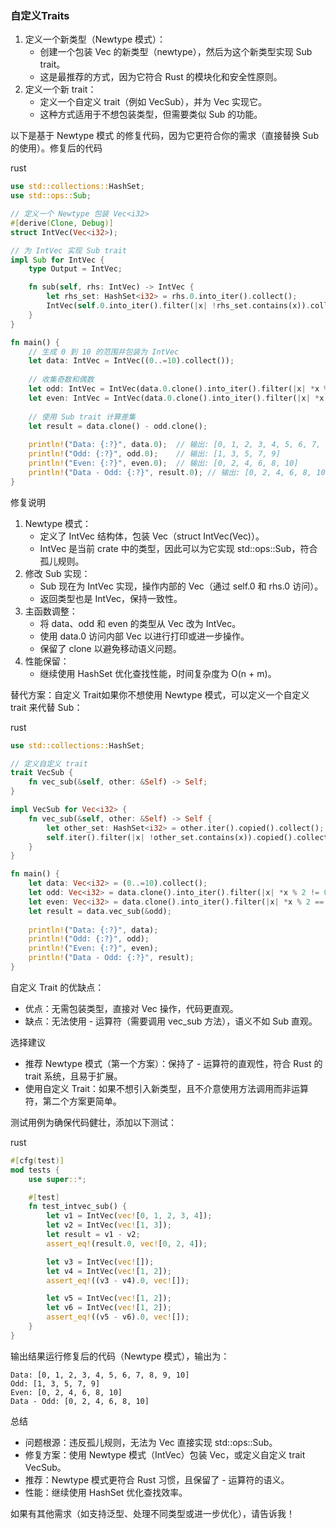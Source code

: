 ### 自定义Traits

1. 定义一个新类型（Newtype 模式）：
   - 创建一个包装 Vec<i32> 的新类型（newtype），然后为这个新类型实现 Sub trait。
   - 这是最推荐的方式，因为它符合 Rust 的模块化和安全性原则。
2. 定义一个新 trait：
   - 定义一个自定义 trait（例如 VecSub），并为 Vec<i32> 实现它。
   - 这种方式适用于不想包装类型，但需要类似 Sub 的功能。

以下是基于 Newtype 模式 的修复代码，因为它更符合你的需求（直接替换 Sub 的使用）。修复后的代码

rust



```rust
use std::collections::HashSet;
use std::ops::Sub;

// 定义一个 Newtype 包装 Vec<i32>
#[derive(Clone, Debug)]
struct IntVec(Vec<i32>);

// 为 IntVec 实现 Sub trait
impl Sub for IntVec {
    type Output = IntVec;

    fn sub(self, rhs: IntVec) -> IntVec {
        let rhs_set: HashSet<i32> = rhs.0.into_iter().collect();
        IntVec(self.0.into_iter().filter(|x| !rhs_set.contains(x)).collect())
    }
}

fn main() {
    // 生成 0 到 10 的范围并包装为 IntVec
    let data: IntVec = IntVec((0..=10).collect());
    
    // 收集奇数和偶数
    let odd: IntVec = IntVec(data.0.clone().into_iter().filter(|x| *x % 2 != 0).collect());
    let even: IntVec = IntVec(data.0.clone().into_iter().filter(|x| *x % 2 == 0).collect());
    
    // 使用 Sub trait 计算差集
    let result = data.clone() - odd.clone();
    
    println!("Data: {:?}", data.0);  // 输出: [0, 1, 2, 3, 4, 5, 6, 7, 8, 9, 10]
    println!("Odd: {:?}", odd.0);    // 输出: [1, 3, 5, 7, 9]
    println!("Even: {:?}", even.0);  // 输出: [0, 2, 4, 6, 8, 10]
    println!("Data - Odd: {:?}", result.0); // 输出: [0, 2, 4, 6, 8, 10]
}
```

修复说明

1. Newtype 模式：
   - 定义了 IntVec 结构体，包装 Vec<i32>（struct IntVec(Vec<i32>)）。
   - IntVec 是当前 crate 中的类型，因此可以为它实现 std::ops::Sub，符合孤儿规则。
2. 修改 Sub 实现：
   - Sub 现在为 IntVec 实现，操作内部的 Vec<i32>（通过 self.0 和 rhs.0 访问）。
   - 返回类型也是 IntVec，保持一致性。
3. 主函数调整：
   - 将 data、odd 和 even 的类型从 Vec<i32> 改为 IntVec。
   - 使用 data.0 访问内部 Vec<i32> 以进行打印或进一步操作。
   - 保留了 clone 以避免移动语义问题。
4. 性能保留：
   - 继续使用 HashSet 优化查找性能，时间复杂度为 O(n + m)。

替代方案：自定义 Trait如果你不想使用 Newtype 模式，可以定义一个自定义 trait 来代替 Sub：

rust



```rust
use std::collections::HashSet;

// 定义自定义 trait
trait VecSub {
    fn vec_sub(&self, other: &Self) -> Self;
}

impl VecSub for Vec<i32> {
    fn vec_sub(&self, other: &Self) -> Self {
        let other_set: HashSet<i32> = other.iter().copied().collect();
        self.iter().filter(|x| !other_set.contains(x)).copied().collect()
    }
}

fn main() {
    let data: Vec<i32> = (0..=10).collect();
    let odd: Vec<i32> = data.clone().into_iter().filter(|x| *x % 2 != 0).collect();
    let even: Vec<i32> = data.clone().into_iter().filter(|x| *x % 2 == 0).collect();
    let result = data.vec_sub(&odd);
    
    println!("Data: {:?}", data);
    println!("Odd: {:?}", odd);
    println!("Even: {:?}", even);
    println!("Data - Odd: {:?}", result);
}
```

自定义 Trait 的优缺点：

- 优点：无需包装类型，直接对 Vec<i32> 操作，代码更直观。
- 缺点：无法使用 - 运算符（需要调用 vec_sub 方法），语义不如 Sub 直观。

选择建议

- 推荐 Newtype 模式（第一个方案）：保持了 - 运算符的直观性，符合 Rust 的 trait 系统，且易于扩展。
- 使用自定义 Trait：如果不想引入新类型，且不介意使用方法调用而非运算符，第二个方案更简单。

测试用例为确保代码健壮，添加以下测试：

rust



```rust
#[cfg(test)]
mod tests {
    use super::*;

    #[test]
    fn test_intvec_sub() {
        let v1 = IntVec(vec![0, 1, 2, 3, 4]);
        let v2 = IntVec(vec![1, 3]);
        let result = v1 - v2;
        assert_eq!(result.0, vec![0, 2, 4]);

        let v3 = IntVec(vec![]);
        let v4 = IntVec(vec![1, 2]);
        assert_eq!((v3 - v4).0, vec![]);

        let v5 = IntVec(vec![1, 2]);
        let v6 = IntVec(vec![1, 2]);
        assert_eq!((v5 - v6).0, vec![]);
    }
}
```

输出结果运行修复后的代码（Newtype 模式），输出为：





```text
Data: [0, 1, 2, 3, 4, 5, 6, 7, 8, 9, 10]
Odd: [1, 3, 5, 7, 9]
Even: [0, 2, 4, 6, 8, 10]
Data - Odd: [0, 2, 4, 6, 8, 10]
```

总结

- 问题根源：违反孤儿规则，无法为 Vec<i32> 直接实现 std::ops::Sub。
- 修复方案：使用 Newtype 模式（IntVec）包装 Vec<i32>，或定义自定义 trait VecSub。
- 推荐：Newtype 模式更符合 Rust 习惯，且保留了 - 运算符的语义。
- 性能：继续使用 HashSet 优化查找效率。

如果有其他需求（如支持泛型、处理不同类型或进一步优化），请告诉我！